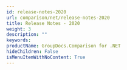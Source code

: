 ```yaml
---
id: release-notes-2020
url: comparison/net/release-notes-2020
title: Release Notes - 2020
weight: 3
description: ""
keywords:
productName: GroupDocs.Comparison for .NET
hideChildren: False
isMenuItemWithNoContent: True
---
```

